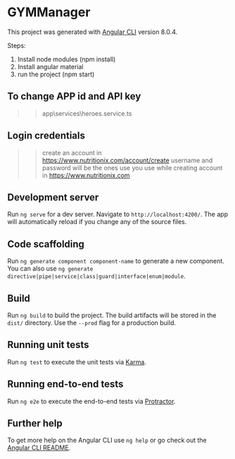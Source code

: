 # GYMManager

This project was generated with [Angular CLI](https://github.com/angular/angular-cli) version 8.0.4.

Steps:
1. Install node modules (npm install)
2. Install angular material
3. run the project (npm start)

## To change APP id and API key
>> app\services\heroes.service.ts

## Login credentials
>> create an account in https://www.nutritionix.com/account/create
>> username and password will be the ones use you use while creating account in https://www.nutritionix.com

## Development server

Run `ng serve` for a dev server. Navigate to `http://localhost:4200/`. The app will automatically reload if you change any of the source files.

## Code scaffolding

Run `ng generate component component-name` to generate a new component. You can also use `ng generate directive|pipe|service|class|guard|interface|enum|module`.

## Build

Run `ng build` to build the project. The build artifacts will be stored in the `dist/` directory. Use the `--prod` flag for a production build.

## Running unit tests

Run `ng test` to execute the unit tests via [Karma](https://karma-runner.github.io).

## Running end-to-end tests

Run `ng e2e` to execute the end-to-end tests via [Protractor](http://www.protractortest.org/).

## Further help

To get more help on the Angular CLI use `ng help` or go check out the [Angular CLI README](https://github.com/angular/angular-cli/blob/master/README.md).

